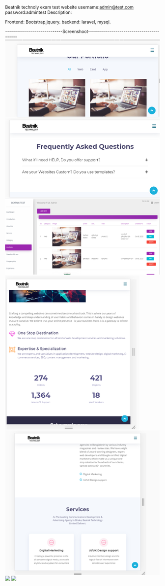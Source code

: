 Beatnik technoly exam test website
username:admin@test.com
password:admintest
Description:

 Frontend: Bootstrap,jquery.
 backend: laravel, mysql.
 
 -----------------------------Screenshoot------------------------------------------
<img src="photos/Capture.PNG"/>
<img src="photos/Capture2.PNG"/>
<img src="photos/Capture3.PNG"/>
<img src="photos/Capture4.PNG"/>
<img src="photos/Capture5.PNG"/>
<img src="screenshot/Capture6.PNG"/>
<img src="screenshot/Capture5.PNG"/>


